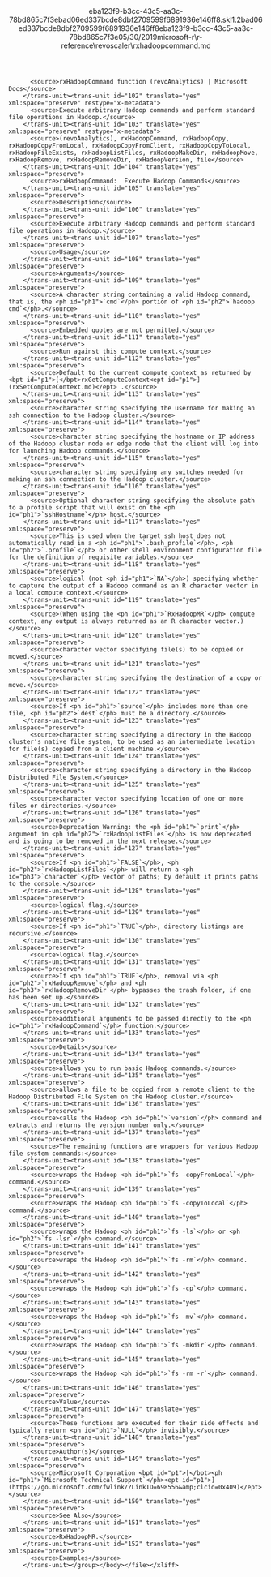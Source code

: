 <?xml version="1.0"?><xliff version="1.2" xmlns="urn:oasis:names:tc:xliff:document:1.2" xmlns:xsi="http://www.w3.org/2001/XMLSchema-instance" xsi:schemaLocation="urn:oasis:names:tc:xliff:document:1.2 xliff-core-1.2-transitional.xsd"><file datatype="xml" original="rxhadoopcommand.md" source-language="en-US" target-language="en-US"><header><tool tool-id="mdxliff" tool-name="mdxliff" tool-version="1.0-8ab897d" tool-company="Microsoft" /><xliffext:skl_file_name xmlns:xliffext="urn:microsoft:content:schema:xliffextensions">eba123f9-b3cc-43c5-aa3c-78bd865c7f3ebad06ed337bcde8dbf2709599f6891936e146ff8.skl</xliffext:skl_file_name><xliffext:version xmlns:xliffext="urn:microsoft:content:schema:xliffextensions">1.2</xliffext:version><xliffext:ms.openlocfilehash xmlns:xliffext="urn:microsoft:content:schema:xliffextensions">bad06ed337bcde8dbf2709599f6891936e146ff8</xliffext:ms.openlocfilehash><xliffext:ms.sourcegitcommit xmlns:xliffext="urn:microsoft:content:schema:xliffextensions">eba123f9-b3cc-43c5-aa3c-78bd865c7f3e</xliffext:ms.sourcegitcommit><xliffext:ms.lasthandoff xmlns:xliffext="urn:microsoft:content:schema:xliffextensions">05/30/2019</xliffext:ms.lasthandoff><xliffext:ms.openlocfilepath xmlns:xliffext="urn:microsoft:content:schema:xliffextensions">microsoft-r\r-reference\revoscaler\rxhadoopcommand.md</xliffext:ms.openlocfilepath></header><body><group id="content" extype="content"><trans-unit id="101" translate="yes" xml:space="preserve" restype="x-metadata">
          <source>rxHadoopCommand function (revoAnalytics) | Microsoft Docs</source>
        </trans-unit><trans-unit id="102" translate="yes" xml:space="preserve" restype="x-metadata">
          <source>Execute arbitrary Hadoop commands and perform standard file operations in Hadoop.</source>
        </trans-unit><trans-unit id="103" translate="yes" xml:space="preserve" restype="x-metadata">
          <source>(revoAnalytics), rxHadoopCommand, rxHadoopCopy, rxHadoopCopyFromLocal, rxHadoopCopyFromClient, rxHadoopCopyToLocal, rxHadoopFileExists, rxHadoopListFiles, rxHadoopMakeDir, rxHadoopMove, rxHadoopRemove, rxHadoopRemoveDir, rxHadoopVersion, file</source>
        </trans-unit><trans-unit id="104" translate="yes" xml:space="preserve">
          <source>rxHadoopCommand:  Execute Hadoop Commands</source>
        </trans-unit><trans-unit id="105" translate="yes" xml:space="preserve">
          <source>Description</source>
        </trans-unit><trans-unit id="106" translate="yes" xml:space="preserve">
          <source>Execute arbitrary Hadoop commands and perform standard file operations in Hadoop.</source>
        </trans-unit><trans-unit id="107" translate="yes" xml:space="preserve">
          <source>Usage</source>
        </trans-unit><trans-unit id="108" translate="yes" xml:space="preserve">
          <source>Arguments</source>
        </trans-unit><trans-unit id="109" translate="yes" xml:space="preserve">
          <source>A character string containing a valid Hadoop command, that is, the <ph id="ph1">`cmd`</ph> portion of <ph id="ph2">`hadoop cmd`</ph>.</source>
        </trans-unit><trans-unit id="110" translate="yes" xml:space="preserve">
          <source>Embedded quotes are not permitted.</source>
        </trans-unit><trans-unit id="111" translate="yes" xml:space="preserve">
          <source>Run against this compute context.</source>
        </trans-unit><trans-unit id="112" translate="yes" xml:space="preserve">
          <source>Default to the current compute context as returned by <bpt id="p1">[</bpt>rxGetComputeContext<ept id="p1">](rxSetComputeContext.md)</ept> .</source>
        </trans-unit><trans-unit id="113" translate="yes" xml:space="preserve">
          <source>character string specifying the username for making an ssh connection to the Hadoop cluster.</source>
        </trans-unit><trans-unit id="114" translate="yes" xml:space="preserve">
          <source>character string specifying the hostname or IP address of the Hadoop cluster node or edge node that the client will log into for launching Hadoop commands.</source>
        </trans-unit><trans-unit id="115" translate="yes" xml:space="preserve">
          <source>character string specifying any switches needed for making an ssh connection to the Hadoop cluster.</source>
        </trans-unit><trans-unit id="116" translate="yes" xml:space="preserve">
          <source>Optional character string specifying the absolute path to a profile script that will exist on the <ph id="ph1">`sshHostname`</ph> host.</source>
        </trans-unit><trans-unit id="117" translate="yes" xml:space="preserve">
          <source>This is used when the target ssh host does not automatically read in a <ph id="ph1">`.bash_profile`</ph>, <ph id="ph2">`.profile`</ph> or other shell environment configuration file for the definition of requisite variables.</source>
        </trans-unit><trans-unit id="118" translate="yes" xml:space="preserve">
          <source>logical (not <ph id="ph1">`NA`</ph>) specifying whether to capture the output of a Hadoop command as an R character vector in a local compute context.</source>
        </trans-unit><trans-unit id="119" translate="yes" xml:space="preserve">
          <source>(When using the <ph id="ph1">`RxHadoopMR`</ph> compute context, any output is always returned as an R character vector.)</source>
        </trans-unit><trans-unit id="120" translate="yes" xml:space="preserve">
          <source>character vector specifying file(s) to be copied or moved.</source>
        </trans-unit><trans-unit id="121" translate="yes" xml:space="preserve">
          <source>character string specifying the destination of a copy or move.</source>
        </trans-unit><trans-unit id="122" translate="yes" xml:space="preserve">
          <source>If <ph id="ph1">`source`</ph> includes more than one file, <ph id="ph2">`dest`</ph> must be a directory.</source>
        </trans-unit><trans-unit id="123" translate="yes" xml:space="preserve">
          <source>character string specifying a directory in the Hadoop cluster's native file system, to be used as an intermediate location for file(s) copied from a client machine.</source>
        </trans-unit><trans-unit id="124" translate="yes" xml:space="preserve">
          <source>character string specifying a directory in the Hadoop Distributed File System.</source>
        </trans-unit><trans-unit id="125" translate="yes" xml:space="preserve">
          <source>character vector specifying location of one or more files or directories.</source>
        </trans-unit><trans-unit id="126" translate="yes" xml:space="preserve">
          <source>Deprecation Warning: the <ph id="ph1">`print`</ph> argument in <ph id="ph2">`rxHadoopListFiles`</ph> is now deprecated and is going to be removed in the next release.</source>
        </trans-unit><trans-unit id="127" translate="yes" xml:space="preserve">
          <source>If <ph id="ph1">`FALSE`</ph>, <ph id="ph2">`rxHadoopListFiles`</ph> will return a <ph id="ph3">`character`</ph> vector of paths; by default it prints paths to the console.</source>
        </trans-unit><trans-unit id="128" translate="yes" xml:space="preserve">
          <source>logical flag.</source>
        </trans-unit><trans-unit id="129" translate="yes" xml:space="preserve">
          <source>If <ph id="ph1">`TRUE`</ph>, directory listings are recursive.</source>
        </trans-unit><trans-unit id="130" translate="yes" xml:space="preserve">
          <source>logical flag.</source>
        </trans-unit><trans-unit id="131" translate="yes" xml:space="preserve">
          <source>If <ph id="ph1">`TRUE`</ph>, removal via <ph id="ph2">`rxHadoopRemove`</ph> and <ph id="ph3">`rxHadoopRemoveDir`</ph> bypasses the trash folder, if one has been set up.</source>
        </trans-unit><trans-unit id="132" translate="yes" xml:space="preserve">
          <source>additional arguments to be passed directly to the <ph id="ph1">`rxHadoopCommand`</ph> function.</source>
        </trans-unit><trans-unit id="133" translate="yes" xml:space="preserve">
          <source>Details</source>
        </trans-unit><trans-unit id="134" translate="yes" xml:space="preserve">
          <source>allows you to run basic Hadoop commands.</source>
        </trans-unit><trans-unit id="135" translate="yes" xml:space="preserve">
          <source>allows a file to be copied from a remote client to the Hadoop Distributed File System on the Hadoop cluster.</source>
        </trans-unit><trans-unit id="136" translate="yes" xml:space="preserve">
          <source>calls the Hadoop <ph id="ph1">`version`</ph> command and extracts and returns the version number only.</source>
        </trans-unit><trans-unit id="137" translate="yes" xml:space="preserve">
          <source>The remaining functions are wrappers for various Hadoop file system commands:</source>
        </trans-unit><trans-unit id="138" translate="yes" xml:space="preserve">
          <source>wraps the Hadoop <ph id="ph1">`fs -copyFromLocal`</ph> command.</source>
        </trans-unit><trans-unit id="139" translate="yes" xml:space="preserve">
          <source>wraps the Hadoop <ph id="ph1">`fs -copyToLocal`</ph> command.</source>
        </trans-unit><trans-unit id="140" translate="yes" xml:space="preserve">
          <source>wraps the Hadoop <ph id="ph1">`fs -ls`</ph> or <ph id="ph2">`fs -lsr`</ph> command.</source>
        </trans-unit><trans-unit id="141" translate="yes" xml:space="preserve">
          <source>wraps the Hadoop <ph id="ph1">`fs -rm`</ph> command.</source>
        </trans-unit><trans-unit id="142" translate="yes" xml:space="preserve">
          <source>wraps the Hadoop <ph id="ph1">`fs -cp`</ph> command.</source>
        </trans-unit><trans-unit id="143" translate="yes" xml:space="preserve">
          <source>wraps the Hadoop <ph id="ph1">`fs -mv`</ph> command.</source>
        </trans-unit><trans-unit id="144" translate="yes" xml:space="preserve">
          <source>wraps the Hadoop <ph id="ph1">`fs -mkdir`</ph> command.</source>
        </trans-unit><trans-unit id="145" translate="yes" xml:space="preserve">
          <source>wraps the Hadoop <ph id="ph1">`fs -rm -r`</ph> command.</source>
        </trans-unit><trans-unit id="146" translate="yes" xml:space="preserve">
          <source>Value</source>
        </trans-unit><trans-unit id="147" translate="yes" xml:space="preserve">
          <source>These functions are executed for their side effects and typically return <ph id="ph1">`NULL`</ph> invisibly.</source>
        </trans-unit><trans-unit id="148" translate="yes" xml:space="preserve">
          <source>Author(s)</source>
        </trans-unit><trans-unit id="149" translate="yes" xml:space="preserve">
          <source>Microsoft Corporation <bpt id="p1">[</bpt><ph id="ph1">`Microsoft Technical Support`</ph><ept id="p1">](https://go.microsoft.com/fwlink/?LinkID=698556&amp;clcid=0x409)</ept></source>
        </trans-unit><trans-unit id="150" translate="yes" xml:space="preserve">
          <source>See Also</source>
        </trans-unit><trans-unit id="151" translate="yes" xml:space="preserve">
          <source>RxHadoopMR.</source>
        </trans-unit><trans-unit id="152" translate="yes" xml:space="preserve">
          <source>Examples</source>
        </trans-unit></group></body></file></xliff>